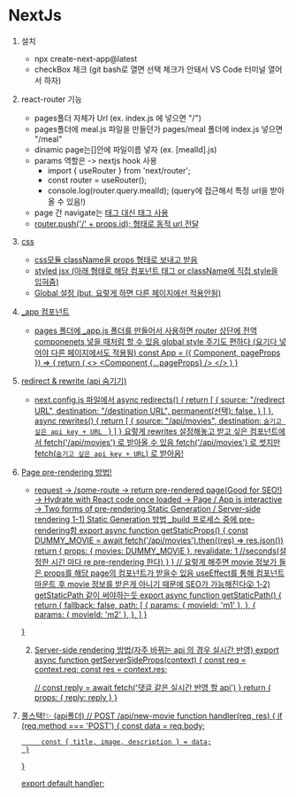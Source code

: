 # NextJs

1. 설치 
    - npx create-next-app@latest
    - checkBox 체크 (git bash로 열면 선택 체크가 안돼서 VS Code 터미널 열어서 하자)

2. react-router 기능
    - pages폴더 자체가 Url (ex. index.js 에 넣으면 "/") 
    - pages폴더에 meal.js 파일을 만들던가 pages/meal 폴더에 index.js 넣으면 "/meal"
    - dinamic page는[]안에 파일이름 넣자 (ex. [mealId].js)
    - params 역할은 -> nextjs hook 사용  
        - import { useRouter } from 'next/router';
        - const router = useRouter();
        - console.log(router.query.mealId); (query에 접근해서 특정 url을 받아올 수 있음!)
    - page 간 navigate는 <a href="/">태그 대신 <Link href="/"> 태그 사용
    - router.push('/' + props.id); 형태로 동적 url 전달

3. css
    - css모듈 className을 props 형태로 보내고 받음
    - styled jsx (아래 형태로 해당 컴포넌트 태그 or className에 직접 style을 입혀줌) 
    <style jsx>{`
        h1 {
            color: "red";
        } 
        div {
            font-size: "10rem";
        }
    `}</style>
    - Global 설정 (but, 요렇게 하면 다른 페이지에선 적용안됨)
    <style jsx global>{`
        div {
            font-weight: bold;
        }
    `}</style>
4. _app 컴포넌트
    - pages 폴더에 _app.js 폴더를 만들어서 사용하면 router 상단에 전역 componenets 넣을 때처럼 할 수 있음
    global style 주기도 편하다 (요기다 넣어야 다른 페이지에서도 적용됨)
    const App = ({ Component, pageProps }) => {
        return (
            <>
                <Navbar />
                <Component {...pageProps} />
                <style jsx global>{`
                    div {
                        color: red;
                    }
                `}</style>
            </>
        )
    }

5. redirect & rewrite (api 숨기기)
    - next.config.js 파일에서
    async redirects() {
        return [
            {
                source: "/redirect URL",
                destination: "/destination URL", 
                permanent(선택): false,
            }
        ]
    },
    async rewrites() {
        return [
            {
                source: "/api/movies",
                destination: `숨기고 싶은 api key + URL `
            }
        ]
    }
    요렇게 rewrites 설정해놓고 받고 싶은 컴포넌트에서 fetch('/api/movies') 로 받아올 수 있음 fetch('/api/movies') 로 썻지만 fetch(`숨기고 싶은 api key + URL`) 로 받아옴!

6. Page pre-rendering 방법!
    - request -> /some-route -> return pre-rendered page(Good for SEO!) -> Hydrate with React code once loaded -> Page / App is interactive
    -> Two forms of pre-rendering
        Static Generation / Server-side rendering
    1-1) Static Generation 방법 _build 프로세스 중에 pre-rendering함
     export async function getStaticProps() {
         const DUMMY_MOVIE = await fetch('/api/movies').then((res) => res.json())
        return {
            props: {
                movies: DUMMY_MOVIE
            },
            revalidate: 1 //seconds(설정한 시간 마다 re pre-rendering 한다)
        }
     }
     // 요렇게 해주면 movie 정보가 들은 props를 해당 page의 컴포넌트가 받을수 있음 useEffect를 통해 컴포넌트 마운트 후 movie 정보를 받은게 아니기 때문에 SEO가 가능해진다😮
    1-2) getStaticPath 같이 써야하는듯
    export async function getStaticPath() {
        return {
            fallback: false,
            path: [
                {
                    params: {
                        movieId: 'm1'
                    },
                },
                {
                    params: {
                        movieId: 'm2'
                    },
                },
            ]
        }
         
    }

     2) Server-side rendering 방법(자주 바뀌는 api 의 경우 실시간 반영)
     export async function getServerSideProps(context) {
        const req = context.req;
        const res = context.res;

        // const reply = await fetch('댓글 같은 실시간 반영 할 api') 
     }
        return {
            props: {
                reply: reply
            }
        }
    
7. 풀스택!✨ (api폴더)
    // POST /api/new-movie
    function handler(req, res) {
        if (req.method === 'POST') {
            const data = req.body;

            const { title, image, description } = data;
        }
    }

    export default handler;

    